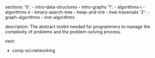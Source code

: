 sections:
  '0':
    - intro-data-structures
    - intro-graphs
  '1':
    - algorithms-i
    - algorithms-ii
    - binary-search-tree
    - heap-and-trie
    - tree-traversals
  '2':
    - graph-algorithms
    - mst-algorithms

description: The abstract toolkit needed for programmers to manage the complexity of problems and the problem-solving process.

next:
  - comp-sci:networking
